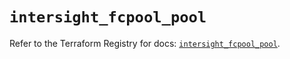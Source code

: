 # `intersight_fcpool_pool`

Refer to the Terraform Registry for docs: [`intersight_fcpool_pool`](https://registry.terraform.io/providers/ciscodevnet/intersight/1.0.71/docs/resources/fcpool_pool).
